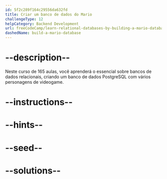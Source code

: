 ```yaml
---
id: 5f2c289f164c29556da632fd
title: Criar um banco de dados do Mario
challengeType: 12
helpCategory: Backend Development
url: freeCodeCamp/learn-relational-databases-by-building-a-mario-database
dashedName: build-a-mario-database
---
```


# --description--

Neste curso de 165 aulas, você aprenderá o essencial sobre bancos de dados relacionais, criando um banco de dados PostgreSQL com vários personagens de videogame.

# --instructions--

# --hints--

# --seed--

# --solutions--

